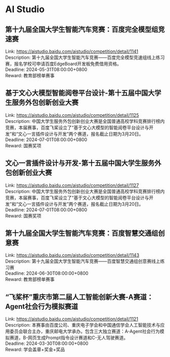 # AI Studio



## 第十九届全国大学生智能汽车竞赛：百度完全模型组竞速赛

Link: https://aistudio.baidu.com/aistudio/competition/detail/1141  
Description: 第十九届全国大学生智能汽车竞赛——百度完全模型竞速组线上练习赛，报名学校可申请百度EdgeBoard开发板免费借用资格。  
Deadline: 2024-05-31T08:00:00+0800  
Reward: 教育部榜单赛事  


## 基于文心大模型智能阅卷平台设计-第十五届中国大学生服务外包创新创业大赛

Link: https://aistudio.baidu.com/aistudio/competition/detail/1125  
Description: 中国大学生服务外包创新创业大赛是全国普通高校学科竞赛排行榜内竞赛，本届赛事，百度飞桨设立了“基于文心大模型的智能阅卷平台设计与开发”和“文心一言插件设计与开发”两个赛道，报名截止日期为3月20日。  
Deadline: 2024-07-01T08:00:00+0800  
Reward: 国赛奖项  


## 文心一言插件设计与开发-第十五届中国大学生服务外包创新创业大赛

Link: https://aistudio.baidu.com/aistudio/competition/detail/1127  
Description: 中国大学生服务外包创新创业大赛是全国普通高校学科竞赛排行榜内竞赛，本届赛事，百度飞桨设立了“基于文心大模型的智能阅卷平台设计与开发”和“文心一言插件设计与开发”两个赛道，报名截止日期为3月20日。  
Deadline: 2024-07-01T08:00:00+0800  
Reward: 国赛奖项  


## 第十九届全国大学生智能汽车竞赛：百度智慧交通组创意赛

Link: https://aistudio.baidu.com/aistudio/competition/detail/1143  
Description: 第十九届全国大学生智能汽车竞赛——百度智慧交通组创意赛线上练习赛  
Deadline: 2024-06-30T08:00:00+0800  
Reward: 教育部榜单赛事  


## “飞桨杯”重庆市第二届人工智能创新大赛-A赛道：Agent社会行为模拟赛道

Link: https://aistudio.baidu.com/aistudio/competition/detail/1121  
Description: 本赛事由百度公司、重庆电子学会和中国通信学会人工智能技术与应用委员会联合主办，重庆邮电大学承办。包含三大独立赛道：A-Agent社会行为模拟赛道，B-网页生成Prompt指令设计赛道和C-无人驾驶赛道。  
Deadline: 2024-03-30T08:00:00+0800  
Reward: 学会盖章+奖金+奖品  

